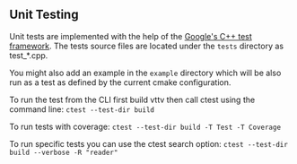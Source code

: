 ## Unit Testing

Unit tests are implemented with the help of the [Google's C++ test framework](https://github.com/google/googletest).
The tests source files are located under the `tests` directory as test_*.cpp.

You might also add an example in the `example` directory which will be also run as a test as defined by the current cmake configuration.

To run the test from the CLI first build vttv then call ctest using the command line:
`ctest --test-dir build`

To run tests with coverage:
`ctest --test-dir build -T Test -T Coverage`

To run specific tests you can use the ctest search option:
`ctest --test-dir build --verbose -R "reader"`

